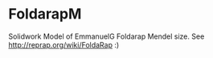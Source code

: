 FoldarapM
=========

Solidwork Model of EmmanuelG Foldarap Mendel size. See http://reprap.org/wiki/FoldaRap :)
